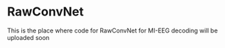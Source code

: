 # RawConvNet 
This is the place where code for RawConvNet for MI-EEG decoding will be uploaded soon
